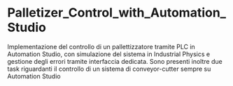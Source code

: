 # Palletizer_Control_with_Automation_Studio
Implementazione del controllo di un pallettizzatore tramite PLC in Automation Studio, con simulazione del sistema in Industrial Physics e gestione degli errori tramite interfaccia dedicata.
Sono presenti inoltre due task riguardanti il controllo di un sistema di conveyor-cutter sempre su Automation Studio
